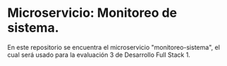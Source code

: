 # Microservicio: Monitoreo de sistema.

En este repositorio se encuentra el microservicio "monitoreo-sistema", el cual será usado para la evaluación 3 de Desarrollo Full Stack 1.